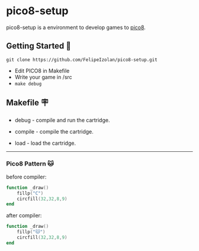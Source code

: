 # pico8-setup

pico8-setup is a environment to develop games to [pico8](https://www.lexaloffle.com/pico-8.php).

## Getting Started 🚀

```
git clone https://github.com/FelipeIzolan/pico8-setup.git
```

- Edit PICO8 in Makefile
- Write your game in /src
- ```make debug```

## Makefile 🪧

- debug - compile and run the cartridge.

- compile - compile the cartridge.

- load - load the cartridge.

---

### Pico8 Pattern 🐱

before compiler:
```lua
function _draw()
    fillp("C")
    circfill(32,32,8,9)
end
```

after compiler:
```lua
function _draw()
    fillp("🐱")
    circfill(32,32,8,9)
end
```
